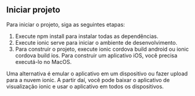## Iniciar projeto
Para iniciar o projeto, siga as seguintes etapas:

1. Execute npm install para instalar todas as dependências.
2. Execute ionic serve para iniciar o ambiente de desenvolvimento.
3. Para construir o projeto, execute ionic cordova build android ou ionic cordova build ios.
Para construir um aplicativo iOS, você precisa executá-lo no MacOS.

Uma alternativa é emular o aplicativo em um dispositivo ou fazer upload para a nuvem ionic. A partir daí, você pode baixar o aplicativo de visualização ionic e usar o aplicativo em todos os dispositivos.